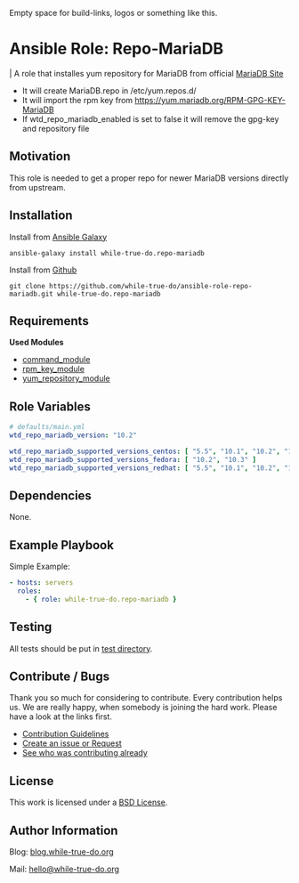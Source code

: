Empty space for build-links, logos or something like this.

# Ansible Role: Repo-MariaDB
| A role that installes yum repository for MariaDB from official [MariaDB Site](https://downloads.mariadb.org/mariadb/repositories/)

- It will create MariaDB.repo in /etc/yum.repos.d/
- It will import the rpm key from <https://yum.mariadb.org/RPM-GPG-KEY-MariaDB>
- If wtd_repo_mariadb_enabled is set to false it will remove the gpg-key and repository file

## Motivation

This role is needed to get a proper repo for newer MariaDB versions directly from upstream.

## Installation

Install from [Ansible Galaxy](https://galaxy.ansible.com/while-true-do.repo-mariadb)

```
ansible-galaxy install while-true-do.repo-mariadb
```

Install from [Github](https://github.com/while-true-do/ansible-role-repo-mariadb)

```
git clone https://github.com/while-true-do/ansible-role-repo-mariadb.git while-true-do.repo-mariadb
```

## Requirements

**Used Modules**

-   [command_module](http://docs.ansible.com/ansible/latest/command_module.html)
-   [rpm_key_module](http://docs.ansible.com/ansible/latest/rpm_key_module.html)
-   [yum_repository_module](http://docs.ansible.com/ansible/latest/yum_repository_module.html)

## Role Variables
```yaml
# defaults/main.yml
wtd_repo_mariadb_version: "10.2"

wtd_repo_mariadb_supported_versions_centos: [ "5.5", "10.1", "10.2", "10.3" ]
wtd_repo_mariadb_supported_versions_fedora: [ "10.2", "10.3" ]
wtd_repo_mariadb_supported_versions_redhat: [ "5.5", "10.1", "10.2", "10.3" ]
```

## Dependencies

None.

## Example Playbook

Simple Example:

```yaml
- hosts: servers 
  roles:
    - { role: while-true-do.repo-mariadb }
```

## Testing

All tests should be put in [test directory](./tests/).

## Contribute / Bugs

Thank you so much for considering to contribute. Every contribution helps us.
We are really happy, when somebody is joining the hard work. Please have a look 
at the links first.

-   [Contribution Guidelines](./docs/CONTRIBUTING.md)
-   [Create an issue or Request](https://github.com/while-true-do/ansible-role-repo-mariadb/issues)
-   [See who was contributing already](https://github.com/while-true-do/ansible-role-repo-mariadb/graphs/contributors)

## License
This work is licensed under a [BSD License](https://opensource.org/licenses/BSD-3-Clause).

## Author Information

Blog: [blog.while-true-do.org](https://blog.while-true-do.org)

Mail: [hello@while-true-do.org](mailto:hello@while-true-do.org)
